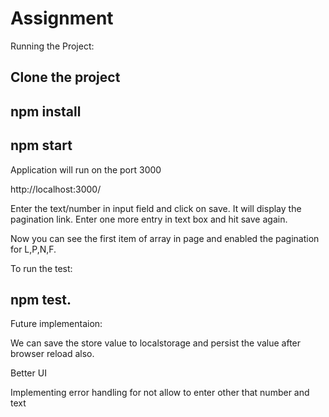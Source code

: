 # Assignment

Running the Project:

## Clone the project
## npm install
## npm start

Application will run on the port 3000

http://localhost:3000/

Enter the text/number in input field and click on save. It will display the pagination link. Enter one more entry in text box and hit save again.

Now you can see the first item of array in page and enabled the pagination for L,P,N,F.

To run the test:

## npm test.

Future implementaion: 

We can save the store value to localstorage and persist the value after browser reload also.

Better UI

Implementing error handling for not allow to enter other that number and text


